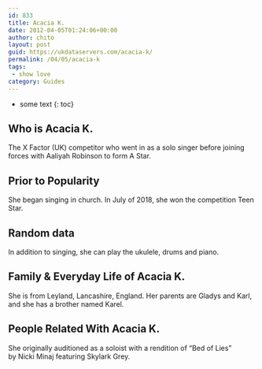 ```yaml
---
id: 833
title: Acacia K.
date: 2012-04-05T01:24:06+00:00
author: chito
layout: post
guid: https://ukdataservers.com/acacia-k/
permalink: /04/05/acacia-k
tags:
 - show love
category: Guides
---
```


* some text
{: toc}


## Who is  Acacia K.
                  
                  
                  
The X Factor (UK) competitor who went in as a solo singer before joining forces with Aaliyah Robinson to form A Star.
                  
                
                
                
## Prior to Popularity 
                  
                  
                  
She began singing in church. In July of 2018, she won the competition Teen Star.
                  
                
                
                
## Random data 
                  
                  
                  
In addition to singing, she can play the ukulele, drums and piano.
                  
                
                
                
## Family & Everyday Life of Acacia K.
                  
                  
                  
She is from Leyland, Lancashire, England. Her parents are Gladys and Karl, and she has a brother named Karel.
                  
                
                
                
## People Related With  Acacia K.
                  
                  
                  
She originally auditioned as a soloist with a rendition of &#8220;Bed of Lies&#8221; by Nicki Minaj featuring Skylark Grey.
                  
                
              
            
          
          
          
    
    
  
